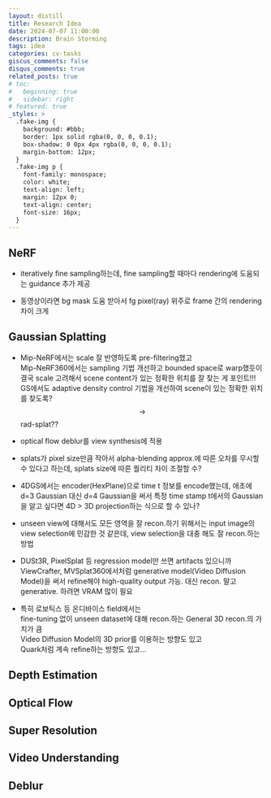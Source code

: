 ```yaml
---
layout: distill
title: Research Idea
date: 2024-07-07 11:00:00
description: Brain Storming
tags: idea
categories: cv-tasks
giscus_comments: false
disqus_comments: true
related_posts: true
# toc:
#   beginning: true
#   sidebar: right
# featured: true
_styles: >
  .fake-img {
    background: #bbb;
    border: 1px solid rgba(0, 0, 0, 0.1);
    box-shadow: 0 0px 4px rgba(0, 0, 0, 0.1);
    margin-bottom: 12px;
  }
  .fake-img p {
    font-family: monospace;
    color: white;
    text-align: left;
    margin: 12px 0;
    text-align: center;
    font-size: 16px;
  }
---
```


## NeRF

- iteratively fine sampling하는데, fine sampling할 때마다 rendering에 도움되는 guidance 추가 제공

- 동영상이라면 bg mask 도움 받아서 fg pixel(ray) 위주로 frame 간의 rendering 차이 크게

## Gaussian Splatting

- Mip-NeRF에서는 scale 잘 반영하도록 pre-filtering했고  
Mip-NeRF360에서는 sampling 기법 개선하고 bounded space로 warp했듯이  
결국 scale 고려해서 scene content가 있는 정확한 위치를 잘 찾는 게 포인트!!!  
GS에서도 adaptive density control 기법을 개선하여 scene이 있는 정확한 위치를 찾도록?  
$$\rightarrow$$ rad-splat??

- optical flow deblur를 view synthesis에 적용

- splats가 pixel size만큼 작아서 alpha-blending approx.에 따른 오차를 무시할 수 있다고 하는데, splats size에 따른 퀄리티 차이 조절할 수?

- 4DGS에서는 encoder(HexPlane)으로 time t 정보를 encode했는데, 애초에 d=3 Gaussian 대신 d=4 Gaussian을 써서 특정 time stamp t에서의 Gaussian을 알고 싶다면 4D > 3D projection하는 식으로 할 수 있나?

- unseen view에 대해서도 모든 영역을 잘 recon.하기 위해서는 input image의 view selection에 민감한 것 같은데, view selection을 대충 해도 잘 recon.하는 방법

- DUSt3R, PixelSplat 등 regression model만 쓰면 artifacts 있으니까 ViewCrafter, MVSplat360에서처럼 generative model(Video Diffusion Model)을 써서 refine해야 high-quality output 가능. 대신 recon. 말고 generative. 하려면 VRAM 많이 필요

- 특히 로보틱스 등 온디바이스 field에서는  
fine-tuning 없이 unseen dataset에 대해 recon.하는 General 3D recon.의 가치가 큼  
Video Diffusion Model의 3D prior를 이용하는 방향도 있고  
Quark처럼 계속 refine하는 방향도 있고...

## Depth Estimation

## Optical Flow

## Super Resolution

## Video Understanding

## Deblur